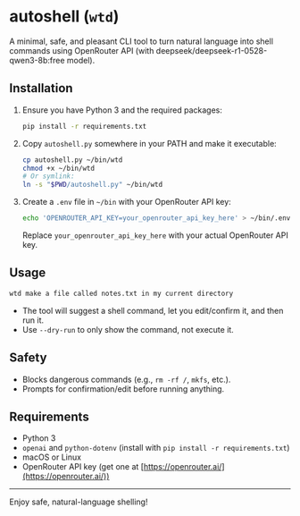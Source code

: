 # autoshell (`wtd`)

A minimal, safe, and pleasant CLI tool to turn natural language into shell commands using OpenRouter API (with deepseek/deepseek-r1-0528-qwen3-8b:free model).

## Installation

1. Ensure you have Python 3 and the required packages:
   ```sh
   pip install -r requirements.txt
   ```
2. Copy `autoshell.py` somewhere in your PATH and make it executable:
   ```sh
   cp autoshell.py ~/bin/wtd
   chmod +x ~/bin/wtd
   # Or symlink:
   ln -s "$PWD/autoshell.py" ~/bin/wtd
   ```
3. Create a `.env` file in `~/bin` with your OpenRouter API key:
   ```sh
   echo 'OPENROUTER_API_KEY=your_openrouter_api_key_here' > ~/bin/.env
   ```
   Replace `your_openrouter_api_key_here` with your actual OpenRouter API key.

## Usage

```sh
wtd make a file called notes.txt in my current directory
```

- The tool will suggest a shell command, let you edit/confirm it, and then run it.
- Use `--dry-run` to only show the command, not execute it.

## Safety
- Blocks dangerous commands (e.g., `rm -rf /`, `mkfs`, etc.).
- Prompts for confirmation/edit before running anything.

## Requirements
- Python 3
- `openai` and `python-dotenv` (install with `pip install -r requirements.txt`)
- macOS or Linux
- OpenRouter API key (get one at [https://openrouter.ai/](https://openrouter.ai/))

---
Enjoy safe, natural-language shelling! 